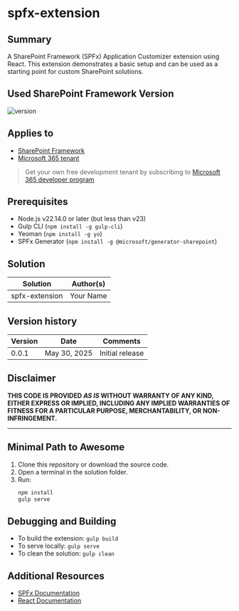 # spfx-extension

## Summary

A SharePoint Framework (SPFx) Application Customizer extension using React. This extension demonstrates a basic setup and can be used as a starting point for custom SharePoint solutions.

## Used SharePoint Framework Version

![version](https://img.shields.io/badge/version-1.21.1-green.svg)

## Applies to

- [SharePoint Framework](https://aka.ms/spfx)
- [Microsoft 365 tenant](https://docs.microsoft.com/en-us/sharepoint/dev/spfx/set-up-your-developer-tenant)

> Get your own free development tenant by subscribing to [Microsoft 365 developer program](http://aka.ms/o365devprogram)

## Prerequisites

- Node.js v22.14.0 or later (but less than v23)
- Gulp CLI (`npm install -g gulp-cli`)
- Yeoman (`npm install -g yo`)
- SPFx Generator (`npm install -g @microsoft/generator-sharepoint`)

## Solution

| Solution    | Author(s) |
| ----------- | --------- |
| spfx-extension | Your Name |

## Version history

| Version | Date       | Comments        |
| ------- | ---------- | --------------- |
| 0.0.1   | May 30, 2025 | Initial release |

## Disclaimer

**THIS CODE IS PROVIDED _AS IS_ WITHOUT WARRANTY OF ANY KIND, EITHER EXPRESS OR IMPLIED, INCLUDING ANY IMPLIED WARRANTIES OF FITNESS FOR A PARTICULAR PURPOSE, MERCHANTABILITY, OR NON-INFRINGEMENT.**

---

## Minimal Path to Awesome

1. Clone this repository or download the source code.
2. Open a terminal in the solution folder.
3. Run:
   ```zsh
   npm install
   gulp serve
   ```

## Debugging and Building

- To build the extension: `gulp build`
- To serve locally: `gulp serve`
- To clean the solution: `gulp clean`

## Additional Resources

- [SPFx Documentation](https://docs.microsoft.com/en-us/sharepoint/dev/spfx/overview-sharepoint-framework)
- [React Documentation](https://react.dev/)
